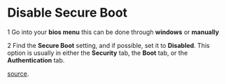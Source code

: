 # Disable Secure Boot

1 Go into your **bios menu** this can be done through **windows** or **manually**

2 Find the **Secure Boot** setting, and if possible, set it to **Disabled**. This option is usually in either the **Security** tab, the **Boot** tab, or the **Authentication** tab.

[source](https://docs.microsoft.com/en-us/windows-hardware/manufacture/desktop/disabling-secure-boot).  
